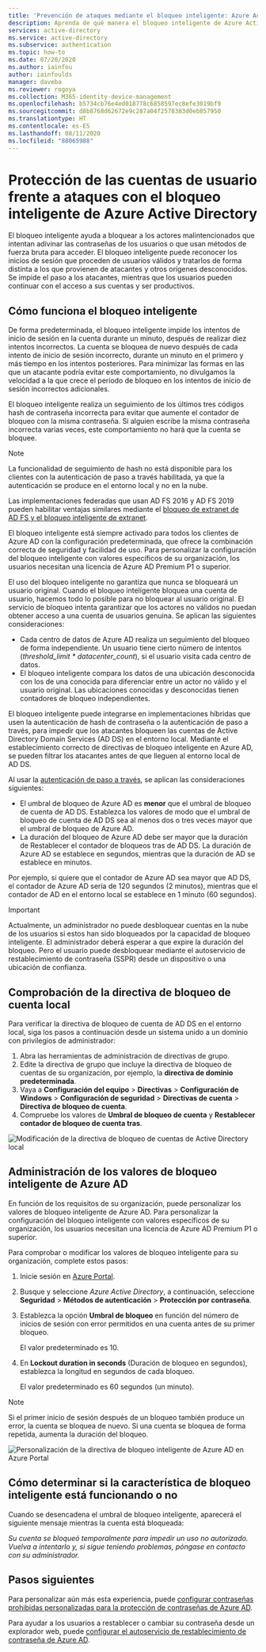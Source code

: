 ```yaml
---
title: 'Prevención de ataques mediante el bloqueo inteligente: Azure Active Directory'
description: Aprenda de qué manera el bloqueo inteligente de Azure Active Directory ayuda a proteger a su organización frente a los ataques por fuerza bruta que intentan adivinar las contraseñas de los usuarios.
services: active-directory
ms.service: active-directory
ms.subservice: authentication
ms.topic: how-to
ms.date: 07/20/2020
ms.author: iainfou
author: iainfoulds
manager: daveba
ms.reviewer: rogoya
ms.collection: M365-identity-device-management
ms.openlocfilehash: b5734cb76e4ed018778c6858597ec8efe3019bf9
ms.sourcegitcommit: d8b8768d62672e9c287a04f2578383d0eb857950
ms.translationtype: HT
ms.contentlocale: es-ES
ms.lasthandoff: 08/11/2020
ms.locfileid: "88065988"
---
```

# <a name="protect-user-accounts-from-attacks-with-azure-active-directory-smart-lockout"></a>Protección de las cuentas de usuario frente a ataques con el bloqueo inteligente de Azure Active Directory

El bloqueo inteligente ayuda a bloquear a los actores malintencionados que intentan adivinar las contraseñas de los usuarios o que usan métodos de fuerza bruta para acceder. El bloqueo inteligente puede reconocer los inicios de sesión que proceden de usuarios válidos y tratarlos de forma distinta a los que provienen de atacantes y otros orígenes desconocidos. Se impide el paso a los atacantes, mientras que los usuarios pueden continuar con el acceso a sus cuentas y ser productivos.

## <a name="how-smart-lockout-works"></a>Cómo funciona el bloqueo inteligente

De forma predeterminada, el bloqueo inteligente impide los intentos de inicio de sesión en la cuenta durante un minuto, después de realizar diez intentos incorrectos. La cuenta se bloquea de nuevo después de cada intento de inicio de sesión incorrecto, durante un minuto en el primero y más tiempo en los intentos posteriores. Para minimizar las formas en las que un atacante podría evitar este comportamiento, no divulgamos la velocidad a la que crece el período de bloqueo en los intentos de inicio de sesión incorrectos adicionales.

El bloqueo inteligente realiza un seguimiento de los últimos tres códigos hash de contraseña incorrecta para evitar que aumente el contador de bloqueo con la misma contraseña. Si alguien escribe la misma contraseña incorrecta varias veces, este comportamiento no hará que la cuenta se bloquee.

> [!NOTE]
> La funcionalidad de seguimiento de hash no está disponible para los clientes con la autenticación de paso a través habilitada, ya que la autenticación se produce en el entorno local y no en la nube.

Las implementaciones federadas que usan AD FS 2016 y AD FS 2019 pueden habilitar ventajas similares mediante el [bloqueo de extranet de AD FS y el bloqueo inteligente de extranet](/windows-server/identity/ad-fs/operations/configure-ad-fs-extranet-smart-lockout-protection).

El bloqueo inteligente está siempre activado para todos los clientes de Azure AD con la configuración predeterminada, que ofrece la combinación correcta de seguridad y facilidad de uso. Para personalizar la configuración del bloqueo inteligente con valores específicos de su organización, los usuarios necesitan una licencia de Azure AD Premium P1 o superior.

El uso del bloqueo inteligente no garantiza que nunca se bloqueará un usuario original. Cuando el bloqueo inteligente bloquea una cuenta de usuario, hacemos todo lo posible para no bloquear al usuario original. El servicio de bloqueo intenta garantizar que los actores no válidos no puedan obtener acceso a una cuenta de usuarios genuina. Se aplican las siguientes consideraciones:

* Cada centro de datos de Azure AD realiza un seguimiento del bloqueo de forma independiente. Un usuario tiene cierto número de intentos (*threshold_limit * datacenter_count*), si el usuario visita cada centro de datos.
* El bloqueo inteligente compara los datos de una ubicación desconocida con los de una conocida para diferenciar entre un actor no válido y el usuario original. Las ubicaciones conocidas y desconocidas tienen contadores de bloqueo independientes.

El bloqueo inteligente puede integrarse en implementaciones híbridas que usen la autenticación de hash de contraseña o la autenticación de paso a través, para impedir que los atacantes bloqueen las cuentas de Active Directory Domain Services (AD DS) en el entorno local. Mediante el establecimiento correcto de directivas de bloqueo inteligente en Azure AD, se pueden filtrar los atacantes antes de que lleguen al entorno local de AD DS.

Al usar la [autenticación de paso a través](../hybrid/how-to-connect-pta.md), se aplican las consideraciones siguientes:

* El umbral de bloqueo de Azure AD es **menor** que el umbral de bloqueo de cuenta de AD DS. Establezca los valores de modo que el umbral de bloqueo de cuenta de AD DS sea al menos dos o tres veces mayor que el umbral de bloqueo de Azure AD.
* La duración del bloqueo de Azure AD debe ser mayor que la duración de Restablecer el contador de bloqueos tras de AD DS. La duración de Azure AD se establece en segundos, mientras que la duración de AD se establece en minutos.

Por ejemplo, si quiere que el contador de Azure AD sea mayor que AD DS, el contador de Azure AD sería de 120 segundos (2 minutos), mientras que el contador de AD en el entorno local se establece en 1 minuto (60 segundos).

> [!IMPORTANT]
> Actualmente, un administrador no puede desbloquear cuentas en la nube de los usuarios si estos han sido bloqueados por la capacidad de bloqueo inteligente. El administrador deberá esperar a que expire la duración del bloqueo. Pero el usuario puede desbloquear mediante el autoservicio de restablecimiento de contraseña (SSPR) desde un dispositivo o una ubicación de confianza.

## <a name="verify-on-premises-account-lockout-policy"></a>Comprobación de la directiva de bloqueo de cuenta local

Para verificar la directiva de bloqueo de cuenta de AD DS en el entorno local, siga los pasos a continuación desde un sistema unido a un dominio con privilegios de administrador:

1. Abra las herramientas de administración de directivas de grupo.
2. Edite la directiva de grupo que incluye la directiva de bloqueo de cuentas de su organización, por ejemplo, la **directiva de dominio predeterminada**.
3. Vaya a **Configuración del equipo** > **Directivas** > **Configuración de Windows** > **Configuración de seguridad** > **Directivas de cuenta** > **Directiva de bloqueo de cuenta**.
4. Compruebe los valores de **Umbral de bloqueo de cuenta** y **Restablecer contador de bloqueo de cuenta tras**.

![Modificación de la directiva de bloqueo de cuentas de Active Directory local](./media/howto-password-smart-lockout/active-directory-on-premises-account-lockout-policy.png)

## <a name="manage-azure-ad-smart-lockout-values"></a>Administración de los valores de bloqueo inteligente de Azure AD

En función de los requisitos de su organización, puede personalizar los valores de bloqueo inteligente de Azure AD. Para personalizar la configuración del bloqueo inteligente con valores específicos de su organización, los usuarios necesitan una licencia de Azure AD Premium P1 o superior.

Para comprobar o modificar los valores de bloqueo inteligente para su organización, complete estos pasos:

1. Inicie sesión en [Azure Portal](https://portal.azure.com).
1. Busque y seleccione *Azure Active Directory*, a continuación, seleccione **Seguridad** > **Métodos de autenticación** > **Protección por contraseña**.
1. Establezca la opción **Umbral de bloqueo** en función del número de inicios de sesión con error permitidos en una cuenta antes de su primer bloqueo.

    El valor predeterminado es 10.

1. En **Lockout duration in seconds** (Duración de bloqueo en segundos), establezca la longitud en segundos de cada bloqueo.

    El valor predeterminado es 60 segundos (un minuto).

> [!NOTE]
> Si el primer inicio de sesión después de un bloqueo también produce un error, la cuenta se bloquea de nuevo. Si una cuenta se bloquea de forma repetida, aumenta la duración del bloqueo.

![Personalización de la directiva de bloqueo inteligente de Azure AD en Azure Portal](./media/howto-password-smart-lockout/azure-active-directory-custom-smart-lockout-policy.png)

## <a name="how-to-determine-if-the-smart-lockout-feature-is-working-or-not"></a>Cómo determinar si la característica de bloqueo inteligente está funcionando o no

Cuando se desencadena el umbral de bloqueo inteligente, aparecerá el siguiente mensaje mientras la cuenta está bloqueada:

*Su cuenta se bloqueó temporalmente para impedir un uso no autorizado. Vuelva a intentarlo y, si sigue teniendo problemas, póngase en contacto con su administrador.*

## <a name="next-steps"></a>Pasos siguientes

Para personalizar aún más esta experiencia, puede [configurar contraseñas prohibidas personalizadas para la protección de contraseñas de Azure AD](tutorial-configure-custom-password-protection.md).

Para ayudar a los usuarios a restablecer o cambiar su contraseña desde un explorador web, puede [configurar el autoservicio de restablecimiento de contraseña de Azure AD](tutorial-enable-sspr.md).
